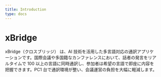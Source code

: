 ```yaml
---
title: Introduction
type: docs
---
```


# xBridge

xBridge（クロスブリッジ） は、AI 技術を活用した多言語対応の通訳アプリケーションです。国際会議や多国籍なカンファレンスにおいて、話者の発言をリアルタイムで 100 以上の言語に同時通訳し、参加者は希望の言語で即座に内容を把握できます。PC1 台で通訳環境が整い、会議運営の負担を大幅に軽減します。
